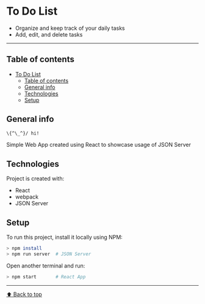 # To Do List

- Organize and keep track of your daily tasks
- Add, edit, and delete tasks

---

## Table of contents

- [To Do List](#to-do-list)
  - [Table of contents](#table-of-contents)
  - [General info](#general-info)
  - [Technologies](#technologies)
  - [Setup](#setup)

## General info

```bash
\{^\_^}/ hi!
```

Simple Web App created using React to showcase usage of JSON Server

## Technologies

Project is created with:

- React
- webpack
- JSON Server

## Setup

To run this project, install it locally using NPM:

```bash
> npm install
> npm run server  # JSON Server
```

Open another terminal and run:

```bash
> npm start       # React App
```

---

[⬆ Back to top](#table-of-contents)
